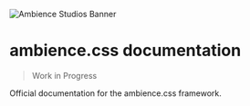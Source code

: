 ![Ambience Studios Banner](https://github.com/Ambience-Studios/assets/blob/main/ambience%20studios%20banner.png)

# ambience.css documentation

> Work in Progress

Official documentation for the ambience.css framework.
